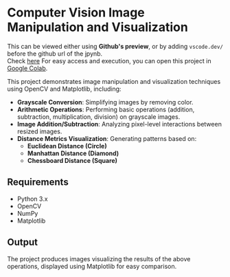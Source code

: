 # Computer Vision Image Manipulation and Visualization

This can be viewed either using **Github's preview**, or by adding ```vscode.dev/``` before the github url of the jpynb. <br>Check [here](https://vscode.dev/github.com/Danish-588/CV_PE2/blob/main/Practicals/P1_GeometricTransforms/CV1.ipynb)
For easy access and execution, you can open this project in [Google Colab](https://colab.research.google.com/drive/1dQPjacafaOQhcsqGUejJ0wrZ4p_hEs54?usp=sharing).

This project demonstrates image manipulation and visualization techniques using OpenCV and Matplotlib, including:

- **Grayscale Conversion**: Simplifying images by removing color.
- **Arithmetic Operations**: Performing basic operations (addition, subtraction, multiplication, division) on grayscale images.
- **Image Addition/Subtraction**: Analyzing pixel-level interactions between resized images.
- **Distance Metrics Visualization**: Generating patterns based on:
  - **Euclidean Distance (Circle)**
  - **Manhattan Distance (Diamond)**
  - **Chessboard Distance (Square)**

## Requirements

- Python 3.x
- OpenCV
- NumPy
- Matplotlib

## Output

The project produces images visualizing the results of the above operations, displayed using Matplotlib for easy comparison.
